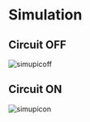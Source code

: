 # Simulation
## Circuit OFF

![simupicoff](https://user-images.githubusercontent.com/46948689/156972147-9b24c436-58ab-4014-b415-16f3d5f95919.jpg)
## Circuit ON

![simupicon](https://user-images.githubusercontent.com/46948689/156982992-ccabb9c5-53ae-4cf3-ad0d-ddcc2026fcec.jpg)
